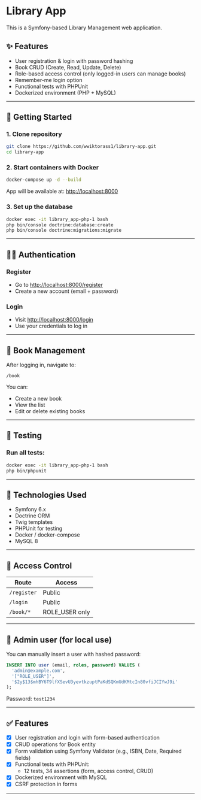 # Library App

This is a Symfony-based Library Management web application.

## ✨ Features

- User registration & login with password hashing
- Book CRUD (Create, Read, Update, Delete)
- Role-based access control (only logged-in users can manage books)
- Remember-me login option
- Functional tests with PHPUnit
- Dockerized environment (PHP + MySQL)

---

## 🚀 Getting Started

### 1. Clone repository
```bash
git clone https://github.com/wwiktorass1/library-app.git
cd library-app
```

### 2. Start containers with Docker
```bash
docker-compose up -d --build
```

App will be available at: [http://localhost:8000](http://localhost:8000)

### 3. Set up the database
```bash
docker exec -it library_app-php-1 bash
php bin/console doctrine:database:create
php bin/console doctrine:migrations:migrate
```

---

## 👨‍💼 Authentication

### Register
- Go to [http://localhost:8000/register](http://localhost:8000/register)
- Create a new account (email + password)

### Login
- Visit [http://localhost:8000/login](http://localhost:8000/login)
- Use your credentials to log in

---

## 📖 Book Management

After logging in, navigate to:
```
/book
```
You can:
- Create a new book
- View the list
- Edit or delete existing books

---

## 🔧 Testing

### Run all tests:
```bash
docker exec -it library_app-php-1 bash
php bin/phpunit
```

---

## 🏑 Technologies Used
- Symfony 6.x
- Doctrine ORM
- Twig templates
- PHPUnit for testing
- Docker / docker-compose
- MySQL 8

---

## 🚪 Access Control

| Route | Access |
|-------|--------|
| `/register` | Public |
| `/login`    | Public |
| `/book/*`   | ROLE_USER only |

---

## 🚪 Admin user (for local use)

You can manually insert a user with hashed password:

```sql
INSERT INTO user (email, roles, password) VALUES (
  'admin@example.com',
  '["ROLE_USER"]',
  '$2y$13$mhBY6T9lfXSevU3yevtkzuptPaKdSQKmUdKMtcIn80vfiJCIYwJ9i'
);
```
Password: `test1234`

---

## ✅ Features

- [x] User registration and login with form-based authentication
- [x] CRUD operations for Book entity
- [x] Form validation using Symfony Validator (e.g., ISBN, Date, Required fields)
- [x] Functional tests with PHPUnit:
  - 12 tests, 34 assertions (form, access control, CRUD)
- [x] Dockerized environment with MySQL
- [x] CSRF protection in forms

---


